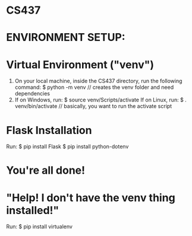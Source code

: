 # CS437

# ENVIRONMENT SETUP:
# Virtual Environment ("venv")
1. On your local machine, inside the CS437 directory, run the following command:
$ python -m venv	// creates the venv folder and need dependencies
2. If on Windows, run:
$ source venv/Scripts/activate
If on Linux, run:
$ . venv/bin/activate
// basically, you want to run the activate script

# Flask Installation
Run:
$ pip install Flask
$ pip install python-dotenv

# You're all done!

# "Help! I don't have the venv thing installed!"
Run:
$ pip install virtualenv

